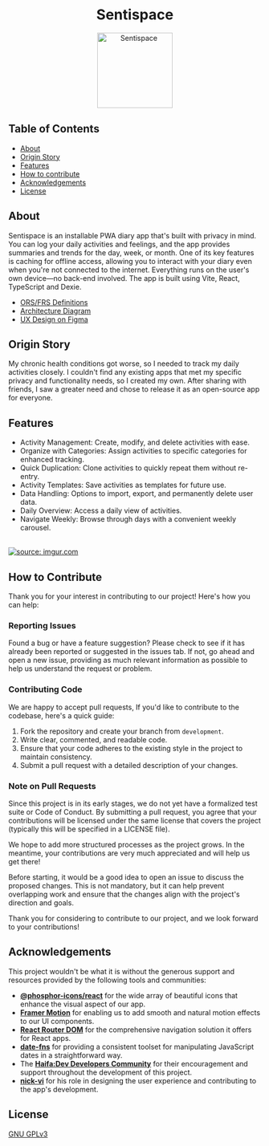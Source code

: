 <h1 align="center">Sentispace</h1>
<p align="center">
  <a href="https://sentispace.com/">
    <img alt="Sentispace" title="Sentispace" src="https://i.imgur.com/xoTQj8f.png" width="150">
  </a>
</p>

## Table of Contents

-   [About](#about)
-   [Origin Story](#origin-story)
-   [Features](#features)
-   [How to contribute](#how-to-contribute)
-   [Acknowledgements](#acknowledgements)
-   [License](#license)

## About

Sentispace is an installable PWA diary app that's built with privacy in mind. You can log your daily activities and feelings, and the app provides summaries and trends for the day, week, or month. One of its key features is caching for offline access, allowing you to interact with your diary even when you're not connected to the internet. Everything runs on the user's own device—no back-end involved. The app is built using Vite, React, TypeScript and Dexie.

-   [ORS/FRS Definitions](https://docs.google.com/document/d/11IM741stFVj3_9otDXg5aKKYirAFxMybJnWy4EoPHIQ/view?usp=sharing)
-   [Architecture Diagram](https://drive.google.com/file/d/1uRsWsnlG9A36mTwNWcML81U5gVK3qsg2/view?usp=sharing)
-   [UX Design on Figma](https://www.figma.com/file/JC406azeeeGGlTbLAxCs04/Feeling-Tracker?node-id=0%3A1&t=jyrThFgzn0f7LWof-0)

## Origin Story

My chronic health conditions got worse, so I needed to track my daily activities closely. I couldn't find any existing apps that met my specific privacy and functionality needs, so I created my own. After sharing with friends, I saw a greater need and chose to release it as an open-source app for everyone.

## Features

-   Activity Management: Create, modify, and delete activities with ease.
-   Organize with Categories: Assign activities to specific categories for enhanced tracking.
-   Quick Duplication: Clone activities to quickly repeat them without re-entry.
-   Activity Templates: Save activities as templates for future use.
-   Data Handling: Options to import, export, and permanently delete user data.
-   Daily Overview: Access a daily view of activities.
-   Navigate Weekly: Browse through days with a convenient weekly carousel.

<br>
<a href="https://imgur.com/7r0Vrju"><img src="https://i.imgur.com/7r0Vrju.gif" title="source: imgur.com" /></a>

## How to Contribute

Thank you for your interest in contributing to our project! Here's how you can help:

### Reporting Issues

Found a bug or have a feature suggestion? Please check to see if it has already been reported or suggested in the issues tab. If not, go ahead and open a new issue, providing as much relevant information as possible to help us understand the request or problem.

### Contributing Code

We are happy to accept pull requests, If you'd like to contribute to the codebase, here's a quick guide:

1. Fork the repository and create your branch from `development`.
2. Write clear, commented, and readable code.
3. Ensure that your code adheres to the existing style in the project to maintain consistency.
4. Submit a pull request with a detailed description of your changes.

### Note on Pull Requests

Since this project is in its early stages, we do not yet have a formalized test suite or Code of Conduct. By submitting a pull request, you agree that your contributions will be licensed under the same license that covers the project (typically this will be specified in a LICENSE file).

We hope to add more structured processes as the project grows. In the meantime, your contributions are very much appreciated and will help us get there!

Before starting, it would be a good idea to open an issue to discuss the proposed changes. This is not mandatory, but it can help prevent overlapping work and ensure that the changes align with the project's direction and goals.

Thank you for considering to contribute to our project, and we look forward to your contributions!

## Acknowledgements

This project wouldn't be what it is without the generous support and resources provided by the following tools and communities:

-   **[@phosphor-icons/react](https://github.com/phosphor-icons/phosphor-react)** for the wide array of beautiful icons that enhance the visual aspect of our app.
-   **[Framer Motion](https://www.framer.com/motion/)** for enabling us to add smooth and natural motion effects to our UI components.
-   **[React Router DOM](https://reactrouter.com/)** for the comprehensive navigation solution it offers for React apps.
-   **[date-fns](https://date-fns.org/)** for providing a consistent toolset for manipulating JavaScript dates in a straightforward way.
-   The **[Haifa:Dev Developers Community](https://haifadev.netlify.app/)** for their encouragement and support throughout the development of this project.
-   **[nick-vi](https://github.com/nick-vi)** for his role in designing the user experience and contributing to the app's development.

## License

[GNU GPLv3](LICENSE)
